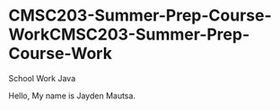 # CMSC203-Summer-Prep-Course-WorkCMSC203-Summer-Prep-Course-Work
School Work Java 

Hello, My name is Jayden Mautsa.
